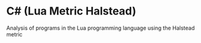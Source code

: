 # C# (Lua Metric Halstead)
Analysis of programs in the Lua programming language using the Halstead metric
